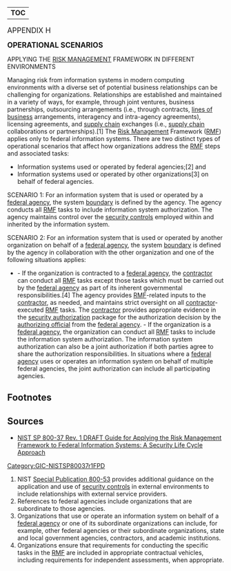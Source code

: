 |             |
| ----------- |
| __TOC__ |

<big>APPENDIX H</big>

<big>**OPERATIONAL SCENARIOS**</big>

APPLYING THE [RISK
MANAGEMENT](http://fismapedia.org/index.php?title=Term:Risk_Management)
FRAMEWORK IN DIFFERENT ENVIRONMENTS

Managing risk from information systems in modern computing environments
with a diverse set of potential business relationships can be
challenging for organizations. Relationships are established and
maintained in a variety of ways, for example, through joint ventures,
business partnerships, outsourcing arrangements (i.e., through
contracts, [lines of
business](http://fismapedia.org/index.php?title=Term:Lines_of_Business)
arrangements, interagency and intra-agency agreements), licensing
agreements, and [supply
chain](http://fismapedia.org/index.php?title=Term:Supply_Chain)
exchanges (i.e., [supply
chain](http://fismapedia.org/index.php?title=Term:Supply_Chain)
collaborations or partnerships).\[1\] The [Risk
Management](http://fismapedia.org/index.php?title=Term:Risk_Management)
Framework ([RMF](http://fismapedia.org/index.php?title=AnA:RMF)) applies
only to federal information systems. There are two distinct types of
operational scenarios that affect how organizations address the
[RMF](http://fismapedia.org/index.php?title=AnA:RMF) steps and
associated tasks:

  - Information systems used or operated by federal agencies;\[2\] and
  - Information systems used or operated by other organizations\[3\] on
    behalf of federal agencies.

SCENARIO 1: For an information system that is used or operated by a
[federal
agency](http://fismapedia.org/index.php?title=Term:Federal_Agency), the
system [boundary](http://fismapedia.org/index.php?title=Term:Boundary)
is defined by the agency. The agency conducts all
[RMF](http://fismapedia.org/index.php?title=AnA:RMF) tasks to include
information system authorization. The agency maintains control over the
[security
controls](http://fismapedia.org/index.php?title=Term:Security_Controls)
employed within and inherited by the information system.

SCENARIO 2: For an information system that is used or operated by
another organization on behalf of a [federal
agency](http://fismapedia.org/index.php?title=Term:Federal_Agency), the
system [boundary](http://fismapedia.org/index.php?title=Term:Boundary)
is defined by the agency in collaboration with the other organization
and one of the following situations applies:

  -
    \- If the organization is contracted to a [federal
    agency](http://fismapedia.org/index.php?title=Term:Federal_Agency),
    the
    [contractor](http://fismapedia.org/index.php?title=Term:Contractor)
    can conduct all [RMF](http://fismapedia.org/index.php?title=AnA:RMF)
    tasks except those tasks which must be carried out by the [federal
    agency](http://fismapedia.org/index.php?title=Term:Federal_Agency)
    as part of its inherent governmental responsibilities.\[4\] The
    agency provides
    [RMF](http://fismapedia.org/index.php?title=AnA:RMF)-related inputs
    to the
    [contractor](http://fismapedia.org/index.php?title=Term:Contractor),
    as needed, and maintains strict oversight on all
    [contractor](http://fismapedia.org/index.php?title=Term:Contractor)-executed
    [RMF](http://fismapedia.org/index.php?title=AnA:RMF) tasks. The
    [contractor](http://fismapedia.org/index.php?title=Term:Contractor)
    provides appropriate evidence in the [security
    authorization](http://fismapedia.org/index.php?title=Term:Security_Authorization)
    package for the authorization decision by the [authorizing
    official](http://fismapedia.org/index.php?title=Term:Authorizing_Official)
    from the [federal
    agency](http://fismapedia.org/index.php?title=Term:Federal_Agency).
    \- If the organization is a [federal
    agency](http://fismapedia.org/index.php?title=Term:Federal_Agency),
    the organization can conduct all
    [RMF](http://fismapedia.org/index.php?title=AnA:RMF) tasks to
    include the information system authorization. The information system
    authorization can also be a joint authorization if both parties
    agree to share the authorization responsibilities. In situations
    where a [federal
    agency](http://fismapedia.org/index.php?title=Term:Federal_Agency)
    uses or operates an information system on behalf of multiple federal
    agencies, the joint authorization can include all participating
    agencies.

## Footnotes

<references />

## Sources

  - [NIST SP 800-37 Rev. 1 DRAFT Guide for Applying the Risk Management
    Framework to Federal Information Systems: A Security Life Cycle
    Approach](http://csrc.nist.gov/publications/drafts/800-37-Rev1/SP800-37-rev1-FPD.pdf)

[Category:GIC-NISTSP80037r1FPD](Category:GIC-NISTSP80037r1FPD "wikilink")

1.  NIST [Special
    Publication 800-53](http://fismapedia.org/index.php?title=Doc:Special_Publication_800-53)
    provides additional guidance on the application and use of [security
    controls](http://fismapedia.org/index.php?title=Term:Security_Controls)
    in external environments to include relationships with external
    service providers.
2.  References to federal agencies include organizations that are
    subordinate to those agencies.
3.  Organizations that use or operate an information system on behalf of
    a [federal
    agency](http://fismapedia.org/index.php?title=Term:Federal_Agency)
    or one of its subordinate organizations can include, for example,
    other federal agencies or their subordinate organizations, state and
    local government agencies, contractors, and academic institutions.
4.  Organizations ensure that requirements for conducting the specific
    tasks in the [RMF](http://fismapedia.org/index.php?title=AnA:RMF)
    are included in appropriate contractual vehicles, including
    requirements for independent assessments, when appropriate.